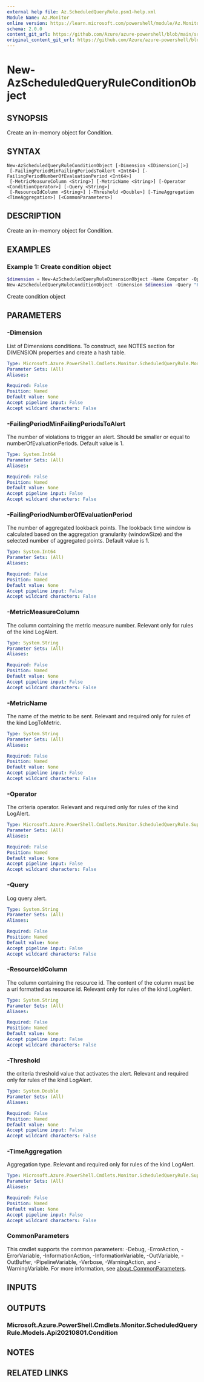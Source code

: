 ```yaml
---
external help file: Az.ScheduledQueryRule.psm1-help.xml
Module Name: Az.Monitor
online version: https://learn.microsoft.com/powershell/module/Az.Monitor/new-AzScheduledQueryRuleConditionObject
schema: 2.0.0
content_git_url: https://github.com/Azure/azure-powershell/blob/main/src/Monitor/Monitor/help/New-AzScheduledQueryRuleConditionObject.md
original_content_git_url: https://github.com/Azure/azure-powershell/blob/main/src/Monitor/Monitor/help/New-AzScheduledQueryRuleConditionObject.md
---
```


# New-AzScheduledQueryRuleConditionObject

## SYNOPSIS
Create an in-memory object for Condition.

## SYNTAX

```
New-AzScheduledQueryRuleConditionObject [-Dimension <IDimension[]>]
 [-FailingPeriodMinFailingPeriodsToAlert <Int64>] [-FailingPeriodNumberOfEvaluationPeriod <Int64>]
 [-MetricMeasureColumn <String>] [-MetricName <String>] [-Operator <ConditionOperator>] [-Query <String>]
 [-ResourceIdColumn <String>] [-Threshold <Double>] [-TimeAggregation <TimeAggregation>] [<CommonParameters>]
```

## DESCRIPTION
Create an in-memory object for Condition.

## EXAMPLES

### Example 1: Create condition object
```powershell
$dimension = New-AzScheduledQueryRuleDimensionObject -Name Computer -Operator Include -Value *
New-AzScheduledQueryRuleConditionObject -Dimension $dimension -Query "Perf | where ObjectName == `"Processor`" and CounterName == `"% Processor Time`" | summarize AggregatedValue = avg(CounterValue) by bin(TimeGenerated, 5m), Computer" -TimeAggregation "Average" -MetricMeasureColumn "AggregatedValue" -Operator "GreaterThan" -Threshold "70" -FailingPeriodNumberOfEvaluationPeriod 1 -FailingPeriodMinFailingPeriodsToAlert 1
```

Create condition object

## PARAMETERS

### -Dimension
List of Dimensions conditions.
To construct, see NOTES section for DIMENSION properties and create a hash table.

```yaml
Type: Microsoft.Azure.PowerShell.Cmdlets.Monitor.ScheduledQueryRule.Models.Api20210801.IDimension[]
Parameter Sets: (All)
Aliases:

Required: False
Position: Named
Default value: None
Accept pipeline input: False
Accept wildcard characters: False
```

### -FailingPeriodMinFailingPeriodsToAlert
The number of violations to trigger an alert.
Should be smaller or equal to numberOfEvaluationPeriods.
Default value is 1.

```yaml
Type: System.Int64
Parameter Sets: (All)
Aliases:

Required: False
Position: Named
Default value: None
Accept pipeline input: False
Accept wildcard characters: False
```

### -FailingPeriodNumberOfEvaluationPeriod
The number of aggregated lookback points.
The lookback time window is calculated based on the aggregation granularity (windowSize) and the selected number of aggregated points.
Default value is 1.

```yaml
Type: System.Int64
Parameter Sets: (All)
Aliases:

Required: False
Position: Named
Default value: None
Accept pipeline input: False
Accept wildcard characters: False
```

### -MetricMeasureColumn
The column containing the metric measure number.
Relevant only for rules of the kind LogAlert.

```yaml
Type: System.String
Parameter Sets: (All)
Aliases:

Required: False
Position: Named
Default value: None
Accept pipeline input: False
Accept wildcard characters: False
```

### -MetricName
The name of the metric to be sent.
Relevant and required only for rules of the kind LogToMetric.

```yaml
Type: System.String
Parameter Sets: (All)
Aliases:

Required: False
Position: Named
Default value: None
Accept pipeline input: False
Accept wildcard characters: False
```

### -Operator
The criteria operator.
Relevant and required only for rules of the kind LogAlert.

```yaml
Type: Microsoft.Azure.PowerShell.Cmdlets.Monitor.ScheduledQueryRule.Support.ConditionOperator
Parameter Sets: (All)
Aliases:

Required: False
Position: Named
Default value: None
Accept pipeline input: False
Accept wildcard characters: False
```

### -Query
Log query alert.

```yaml
Type: System.String
Parameter Sets: (All)
Aliases:

Required: False
Position: Named
Default value: None
Accept pipeline input: False
Accept wildcard characters: False
```

### -ResourceIdColumn
The column containing the resource id.
The content of the column must be a uri formatted as resource id.
Relevant only for rules of the kind LogAlert.

```yaml
Type: System.String
Parameter Sets: (All)
Aliases:

Required: False
Position: Named
Default value: None
Accept pipeline input: False
Accept wildcard characters: False
```

### -Threshold
the criteria threshold value that activates the alert.
Relevant and required only for rules of the kind LogAlert.

```yaml
Type: System.Double
Parameter Sets: (All)
Aliases:

Required: False
Position: Named
Default value: None
Accept pipeline input: False
Accept wildcard characters: False
```

### -TimeAggregation
Aggregation type.
Relevant and required only for rules of the kind LogAlert.

```yaml
Type: Microsoft.Azure.PowerShell.Cmdlets.Monitor.ScheduledQueryRule.Support.TimeAggregation
Parameter Sets: (All)
Aliases:

Required: False
Position: Named
Default value: None
Accept pipeline input: False
Accept wildcard characters: False
```

### CommonParameters
This cmdlet supports the common parameters: -Debug, -ErrorAction, -ErrorVariable, -InformationAction, -InformationVariable, -OutVariable, -OutBuffer, -PipelineVariable, -Verbose, -WarningAction, and -WarningVariable. For more information, see [about_CommonParameters](http://go.microsoft.com/fwlink/?LinkID=113216).

## INPUTS

## OUTPUTS

### Microsoft.Azure.PowerShell.Cmdlets.Monitor.ScheduledQueryRule.Models.Api20210801.Condition

## NOTES

## RELATED LINKS

